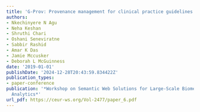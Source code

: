 ```yaml
---
title: 'G-Prov: Provenance management for clinical practice guidelines'
authors:
- Nkechinyere N Agu
- Neha Keshan
- Shruthi Chari
- Oshani Seneviratne
- Sabbir Rashid
- Amar K Das
- Jamie Mccusker
- Deborah L McGuinness
date: '2019-01-01'
publishDate: '2024-12-28T20:43:59.834422Z'
publication_types:
- paper-conference
publication: '*Workshop on Semantic Web Solutions for Large-Scale Biomedical Data
  Analytics*'
url_pdf: https://ceur-ws.org/Vol-2477/paper_6.pdf
---
```

